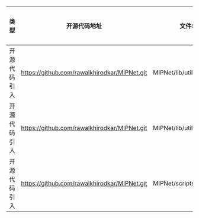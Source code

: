 | 类型     | 开源代码地址                                       | 文件名                        | 公网IP地址/公网URL地址/域名/邮箱地址                                            | 用途说明 |
|--------|----------------------------------------------|----------------------------|-------------------------------------------------------------------|------|
| 开源代码引入 | https://github.com/rawalkhirodkar/MIPNet.git | MIPNet/lib/utils/server.py | https://code.jquery.com/jquery-1.10.2.min.js                      | 下载依赖 |
| 开源代码引入 | https://github.com/rawalkhirodkar/MIPNet.git | MIPNet/lib/utils/server.py | http://luis-almeida.github.io/unveil/jquery.unveil.min.js         | 下载依赖 |
| 开源代码引入 | https://github.com/rawalkhirodkar/MIPNet.git | MIPNet/scripts/install.sh  | https://github.com/cocodataset/cocoapi.git#subdirectory=PythonAPI | 下载依赖 |